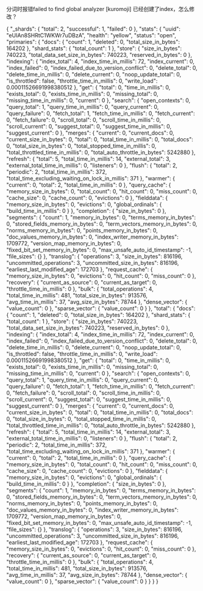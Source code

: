 分词时报错failed to find global analyzer [kuromoji]
已经创建了index，怎么修改？


{
  "_shards": {
    "total": 2,
    "successful": 1,
    "failed": 0
  },
  "stats": {
    "uuid": "eUIAn8SHRtC1WKWr7uDBzA",
    "health": "yellow",
    "status": "open",
    "primaries": {
      "docs": {
        "count": 1,
        "deleted": 0,
        "total_size_in_bytes": 164202
      },
      "shard_stats": {
        "total_count": 1
      },
      "store": {
        "size_in_bytes": 740223,
        "total_data_set_size_in_bytes": 740223,
        "reserved_in_bytes": 0
      },
      "indexing": {
        "index_total": 4,
        "index_time_in_millis": 72,
        "index_current": 0,
        "index_failed": 0,
        "index_failed_due_to_version_conflict": 0,
        "delete_total": 0,
        "delete_time_in_millis": 0,
        "delete_current": 0,
        "noop_update_total": 0,
        "is_throttled": false,
        "throttle_time_in_millis": 0,
        "write_load": 0.00011526691998380512
      },
      "get": {
        "total": 0,
        "time_in_millis": 0,
        "exists_total": 0,
        "exists_time_in_millis": 0,
        "missing_total": 0,
        "missing_time_in_millis": 0,
        "current": 0
      },
      "search": {
        "open_contexts": 0,
        "query_total": 1,
        "query_time_in_millis": 0,
        "query_current": 0,
        "query_failure": 0,
        "fetch_total": 1,
        "fetch_time_in_millis": 0,
        "fetch_current": 0,
        "fetch_failure": 0,
        "scroll_total": 0,
        "scroll_time_in_millis": 0,
        "scroll_current": 0,
        "suggest_total": 0,
        "suggest_time_in_millis": 0,
        "suggest_current": 0
      },
      "merges": {
        "current": 0,
        "current_docs": 0,
        "current_size_in_bytes": 0,
        "total": 0,
        "total_time_in_millis": 0,
        "total_docs": 0,
        "total_size_in_bytes": 0,
        "total_stopped_time_in_millis": 0,
        "total_throttled_time_in_millis": 0,
        "total_auto_throttle_in_bytes": 5242880
      },
      "refresh": {
        "total": 5,
        "total_time_in_millis": 14,
        "external_total": 3,
        "external_total_time_in_millis": 0,
        "listeners": 0
      },
      "flush": {
        "total": 2,
        "periodic": 2,
        "total_time_in_millis": 372,
        "total_time_excluding_waiting_on_lock_in_millis": 371
      },
      "warmer": {
        "current": 0,
        "total": 2,
        "total_time_in_millis": 0
      },
      "query_cache": {
        "memory_size_in_bytes": 0,
        "total_count": 0,
        "hit_count": 0,
        "miss_count": 0,
        "cache_size": 0,
        "cache_count": 0,
        "evictions": 0
      },
      "fielddata": {
        "memory_size_in_bytes": 0,
        "evictions": 0,
        "global_ordinals": {
          "build_time_in_millis": 0
        }
      },
      "completion": {
        "size_in_bytes": 0
      },
      "segments": {
        "count": 1,
        "memory_in_bytes": 0,
        "terms_memory_in_bytes": 0,
        "stored_fields_memory_in_bytes": 0,
        "term_vectors_memory_in_bytes": 0,
        "norms_memory_in_bytes": 0,
        "points_memory_in_bytes": 0,
        "doc_values_memory_in_bytes": 0,
        "index_writer_memory_in_bytes": 1709772,
        "version_map_memory_in_bytes": 0,
        "fixed_bit_set_memory_in_bytes": 0,
        "max_unsafe_auto_id_timestamp": -1,
        "file_sizes": {}
      },
      "translog": {
        "operations": 3,
        "size_in_bytes": 816196,
        "uncommitted_operations": 3,
        "uncommitted_size_in_bytes": 816196,
        "earliest_last_modified_age": 172703
      },
      "request_cache": {
        "memory_size_in_bytes": 0,
        "evictions": 0,
        "hit_count": 0,
        "miss_count": 0
      },
      "recovery": {
        "current_as_source": 0,
        "current_as_target": 0,
        "throttle_time_in_millis": 0
      },
      "bulk": {
        "total_operations": 4,
        "total_time_in_millis": 481,
        "total_size_in_bytes": 913576,
        "avg_time_in_millis": 37,
        "avg_size_in_bytes": 78744
      },
      "dense_vector": {
        "value_count": 0
      },
      "sparse_vector": {
        "value_count": 0
      }
    },
    "total": {
      "docs": {
        "count": 1,
        "deleted": 0,
        "total_size_in_bytes": 164202
      },
      "shard_stats": {
        "total_count": 1
      },
      "store": {
        "size_in_bytes": 740223,
        "total_data_set_size_in_bytes": 740223,
        "reserved_in_bytes": 0
      },
      "indexing": {
        "index_total": 4,
        "index_time_in_millis": 72,
        "index_current": 0,
        "index_failed": 0,
        "index_failed_due_to_version_conflict": 0,
        "delete_total": 0,
        "delete_time_in_millis": 0,
        "delete_current": 0,
        "noop_update_total": 0,
        "is_throttled": false,
        "throttle_time_in_millis": 0,
        "write_load": 0.00011526691998380512
      },
      "get": {
        "total": 0,
        "time_in_millis": 0,
        "exists_total": 0,
        "exists_time_in_millis": 0,
        "missing_total": 0,
        "missing_time_in_millis": 0,
        "current": 0
      },
      "search": {
        "open_contexts": 0,
        "query_total": 1,
        "query_time_in_millis": 0,
        "query_current": 0,
        "query_failure": 0,
        "fetch_total": 1,
        "fetch_time_in_millis": 0,
        "fetch_current": 0,
        "fetch_failure": 0,
        "scroll_total": 0,
        "scroll_time_in_millis": 0,
        "scroll_current": 0,
        "suggest_total": 0,
        "suggest_time_in_millis": 0,
        "suggest_current": 0
      },
      "merges": {
        "current": 0,
        "current_docs": 0,
        "current_size_in_bytes": 0,
        "total": 0,
        "total_time_in_millis": 0,
        "total_docs": 0,
        "total_size_in_bytes": 0,
        "total_stopped_time_in_millis": 0,
        "total_throttled_time_in_millis": 0,
        "total_auto_throttle_in_bytes": 5242880
      },
      "refresh": {
        "total": 5,
        "total_time_in_millis": 14,
        "external_total": 3,
        "external_total_time_in_millis": 0,
        "listeners": 0
      },
      "flush": {
        "total": 2,
        "periodic": 2,
        "total_time_in_millis": 372,
        "total_time_excluding_waiting_on_lock_in_millis": 371
      },
      "warmer": {
        "current": 0,
        "total": 2,
        "total_time_in_millis": 0
      },
      "query_cache": {
        "memory_size_in_bytes": 0,
        "total_count": 0,
        "hit_count": 0,
        "miss_count": 0,
        "cache_size": 0,
        "cache_count": 0,
        "evictions": 0
      },
      "fielddata": {
        "memory_size_in_bytes": 0,
        "evictions": 0,
        "global_ordinals": {
          "build_time_in_millis": 0
        }
      },
      "completion": {
        "size_in_bytes": 0
      },
      "segments": {
        "count": 1,
        "memory_in_bytes": 0,
        "terms_memory_in_bytes": 0,
        "stored_fields_memory_in_bytes": 0,
        "term_vectors_memory_in_bytes": 0,
        "norms_memory_in_bytes": 0,
        "points_memory_in_bytes": 0,
        "doc_values_memory_in_bytes": 0,
        "index_writer_memory_in_bytes": 1709772,
        "version_map_memory_in_bytes": 0,
        "fixed_bit_set_memory_in_bytes": 0,
        "max_unsafe_auto_id_timestamp": -1,
        "file_sizes": {}
      },
      "translog": {
        "operations": 3,
        "size_in_bytes": 816196,
        "uncommitted_operations": 3,
        "uncommitted_size_in_bytes": 816196,
        "earliest_last_modified_age": 172703
      },
      "request_cache": {
        "memory_size_in_bytes": 0,
        "evictions": 0,
        "hit_count": 0,
        "miss_count": 0
      },
      "recovery": {
        "current_as_source": 0,
        "current_as_target": 0,
        "throttle_time_in_millis": 0
      },
      "bulk": {
        "total_operations": 4,
        "total_time_in_millis": 481,
        "total_size_in_bytes": 913576,
        "avg_time_in_millis": 37,
        "avg_size_in_bytes": 78744
      },
      "dense_vector": {
        "value_count": 0
      },
      "sparse_vector": {
        "value_count": 0
      }
    }
  }
}